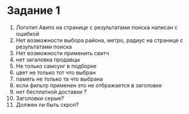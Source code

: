 # Задание 1
1. Логотип Авито на странице с результатами поиска написан с ошибкой
2. Нет возможности выбора района, метро, радиус на странице с результатами поиска 
3. Нет возможности применить свитч
4. нет загаловка продавцы
5. Не только самсунг в подборке
6. цвет не только тот что выбран
7. память не только та что выбрана 
8. если фильтр применен это не отбражается в заголовке
9. нет бесплатной доставки ?
10. Заголовки серые?
11. Должен ли быть скрол?